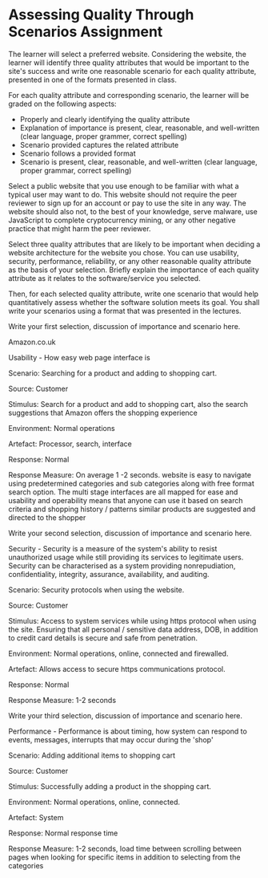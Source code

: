 # Assessing Quality Through Scenarios Assignment

The learner will select a preferred website. Considering the website, the learner will identify three quality attributes that would be important to the site's success and write one reasonable scenario for each quality attribute, presented in one of the formats presented in class.  


For each quality attribute and corresponding scenario, the learner will be graded on the following aspects:

* Properly and clearly identifying the quality attribute
* Explanation of importance is present, clear, reasonable, and well-written \(clear language, proper grammer, correct spelling\)
* Scenario provided captures the related attribute
* Scenario follows a provided format
* Scenario is present, clear, reasonable, and well-written \(clear language, proper grammar, correct spelling\)

Select a public website that you use enough to be familiar with what a typical user may want to do. This website should not require the peer reviewer to sign up for an account or pay to use the site in any way. The website should also not, to the best of your knowledge, serve malware, use JavaScript to complete cryptocurrency mining, or any other negative practice that might harm the peer reviewer.

Select three quality attributes that are likely to be important when deciding a website architecture for the website you chose. You can use usability, security, performance, reliability, or any other reasonable quality attribute as the basis of your selection. Briefly explain the importance of each quality attribute as it relates to the software/service you selected.

Then, for each selected quality attribute, write one scenario that would help quantitatively assess whether the software solution meets its goal. You shall write your scenarios using a format that was presented in the lectures. 

Write your first selection, discussion of importance and scenario here.

Amazon.co.uk

Usability - How easy web page interface is

Scenario:  Searching for a product and adding to shopping cart.

Source:  Customer

Stimulus:  Search for a product and add to shopping cart, also the search suggestions that Amazon offers the shopping experience

Environment:  Normal operations

Artefact:  Processor, search, interface

Response:  Normal 

Response Measure:  On average 1 -2 seconds. website is easy to navigate using predetermined categories and sub categories along with free format search option. The multi stage interfaces are all mapped for ease and usability and operability means that anyone can use it based on search criteria and shopping history / patterns similar products are suggested and directed to the shopper

Write your second selection, discussion of importance and scenario here.

Security - Security is a measure of the system's ability to resist unauthorized usage while still providing its services to legitimate users.  Security can be characterised as a system providing nonrepudiation, confidentiality, integrity, assurance, availability, and auditing.

Scenario:  Security protocols when using the website.

Source:  Customer

Stimulus: Access to system services while using https protocol when using the site. Ensuring that all personal / sensitive data address, DOB, in addition to credit card details is secure and safe from penetration. 

Environment:  Normal operations, online, connected and firewalled.

Artefact:  Allows access to secure https communications protocol.

Response:  Normal

Response Measure:  1-2 seconds

Write your third selection, discussion of importance and scenario here.

Performance - Performance is about timing, how system can respond to events, messages, interrupts that may occur during the 'shop'

Scenario:  Adding additional items to shopping cart

Source:  Customer

Stimulus:  Successfully adding a product in the shopping cart.

Environment:  Normal operations, online, connected.

Artefact: System

Response:  Normal response time

Response Measure:  1-2 seconds, load time between scrolling between pages when looking for specific items in addition to selecting from the categories

